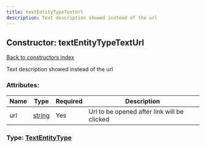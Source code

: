```yaml
---
title: textEntityTypeTextUrl
description: Text description showed instead of the url
---
```

## Constructor: textEntityTypeTextUrl  
[Back to constructors index](index.md)



Text description showed instead of the url

### Attributes:

| Name     |    Type       | Required | Description |
|----------|---------------|----------|-------------|
|url|[string](../types/string.md) | Yes|Url to be opened after link will be clicked|



### Type: [TextEntityType](../types/TextEntityType.md)


